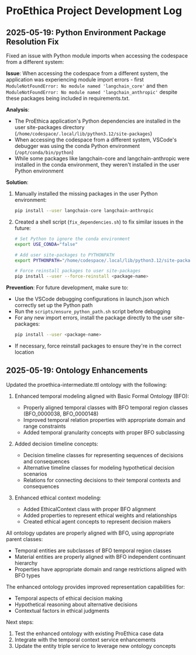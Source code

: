 # ProEthica Project Development Log

## 2025-05-19: Python Environment Package Resolution Fix

Fixed an issue with Python module imports when accessing the codespace from a different system:

**Issue**: When accessing the codespace from a different system, the application was experiencing module import errors - first `ModuleNotFoundError: No module named 'langchain_core'` and then `ModuleNotFoundError: No module named 'langchain_anthropic'` despite these packages being included in requirements.txt.

**Analysis**: 
- The ProEthica application's Python dependencies are installed in the user site-packages directory (`/home/codespace/.local/lib/python3.12/site-packages`)
- When accessing the codespace from a different system, VSCode's debugger was using the conda Python environment (`/opt/conda/bin/python`)
- While some packages like langchain-core and langchain-anthropic were installed in the conda environment, they weren't installed in the user Python environment

**Solution**:
1. Manually installed the missing packages in the user Python environment:
   ```bash
   pip install --user langchain-core langchain-anthropic
   ```
2. Created a shell script (`fix_dependencies.sh`) to fix similar issues in the future:
   ```bash
   # Set Python to ignore the conda environment
   export USE_CONDA="false"
   
   # Add user site-packages to PYTHONPATH
   export PYTHONPATH="/home/codespace/.local/lib/python3.12/site-packages:$PYTHONPATH"
   
   # Force reinstall packages to user site-packages
   pip install --user --force-reinstall <package-name>
   ```

**Prevention**:
For future development, make sure to:
- Use the VSCode debugging configurations in launch.json which correctly set up the Python path
- Run the `scripts/ensure_python_path.sh` script before debugging
- For any new import errors, install the package directly to the user site-packages:
  ```bash
  pip install --user <package-name>
  ```
- If necessary, force reinstall packages to ensure they're in the correct location

## 2025-05-19: Ontology Enhancements

Updated the proethica-intermediate.ttl ontology with the following:

1. Enhanced temporal modeling aligned with Basic Formal Ontology (BFO):
   - Properly aligned temporal classes with BFO temporal region classes (BFO_0000038, BFO_0000148)
   - Improved temporal relation properties with appropriate domain and range constraints
   - Added temporal granularity concepts with proper BFO subclassing

2. Added decision timeline concepts:
   - Decision timeline classes for representing sequences of decisions and consequences
   - Alternative timeline classes for modeling hypothetical decision scenarios
   - Relations for connecting decisions to their temporal contexts and consequences

3. Enhanced ethical context modeling:
   - Added EthicalContext class with proper BFO alignment
   - Added properties to represent ethical weights and relationships
   - Created ethical agent concepts to represent decision makers

All ontology updates are properly aligned with BFO, using appropriate parent classes:
- Temporal entities are subclasses of BFO temporal region classes
- Material entities are properly aligned with BFO independent continuant hierarchy
- Properties have appropriate domain and range restrictions aligned with BFO types

The enhanced ontology provides improved representation capabilities for:
- Temporal aspects of ethical decision making
- Hypothetical reasoning about alternative decisions
- Contextual factors in ethical judgments

Next steps:
1. Test the enhanced ontology with existing ProEthica case data
2. Integrate with the temporal context service enhancements
3. Update the entity triple service to leverage new ontology concepts
